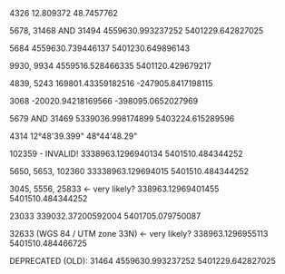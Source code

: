 4326
12.809372
48.7457762

5678, 31468 AND 31494
4559630.993237252
5401229.642827025

5684
4559630.739446137
5401230.649896143

9930, 9934
4559516.528466335
5401120.429679217

4839, 5243
169801.43359182516
-247905.8417198115

3068
-20020.94218169566
-398095.0652027969

5679 AND 31469
5339036.998174899
5403224.615289596

4314
12°48'39.399"
48°44'48.29"

102359 - INVALID!
3338963.1296940134
5401510.484344252

5650, 5653, 102360
33338963.129694015
5401510.484344252

3045, 5556, 25833 <- very likely?
338963.12969401455
5401510.484344252

23033
339032.37200592004
5401705.079750087

32633 (WGS 84 / UTM zone 33N) <- very likely?
338963.1296955113
5401510.484466725

DEPRECATED (OLD):
31464
4559630.993237252
5401229.642827025

